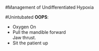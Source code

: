 #Management of Undifferentiated Hypoxia



#Unintubated
**OOPS**:
* Oxygen On
* Pull the mandible forward  
Jaw thrust.
* Sit the patient up
